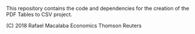 This repository contains the code and dependencies for the creation of 
the PDF Tables to CSV project.

(C) 2018 Rafael Macalaba
Economics
Thomson Reuters
